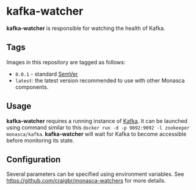 kafka-watcher
==========

**kafka-watcher** is responsible for watching the health of Kafka.

Tags
----

Images in this repository are tagged as follows:

* `0.0.1` - standard [SemVer][1]
* `latest`: the latest version recommended to use with other Monasca
  components.


Usage
-----

**kafka-watcher** requires a running instance of [Kafka][2]. It can be launched using
command similar to this ```docker run -d -p 9092:9092 -l zookeeper monasca/kafka```.
**kafka-watcher** will wait for Kafka to become accessible before monitoring its state.

Configuration
-------------

Several parameters can be specified using environment variables. See
https://github.com/craigbr/monasca-watchers for more details.

[1]: http://semver.org/
[2]: https://github.com/monasca/monasca-docker/tree/master/kafka
